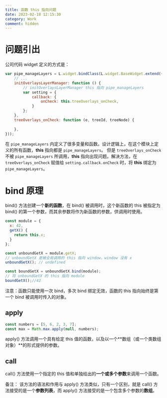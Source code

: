 ```yaml
---
title: 函数 this 指向问题
date: 2023-02-18 12:15:30
category: Work
comment: hidden
---
```


# 问题引出

公司代码 widget 定义的方式是：

```js
var pipe_manageLayers = L.widget.bindClass(L.widget.BaseWidget.extend({
    // ...
    initOverlaysLayerManager: function () {
        // initOverlaysLayerManager this 指向 pipe_manageLayers
        var setting = {
            callback: {
                onCheck: this.treeOverlays_onCheck,
            }
        };
    },
    treeOverlays_onCheck: function (e, treeId, treeNode) {
        
    },
}));
```

在 `pipe_manageLayers` 内定义了很多变量和函数。设计逻辑上，在这个模块上定义的所有函数，**this** 指向都是 `pipe_manageLayers`。
但是 `treeOverlays_onCheck` 不被 `pipe_manageLayers` 所调用，**this** 指向出现问题。解决方法，在 `treeOverlays_onCheck` 赋值给
`setting.callback.onCheck` 时，将 **this** 绑定为 `pipe_manageLayers`。


# bind 原理

bind() 方法创建一个**新的函数**，在 bind() 被调用时，这个新函数的 this 被指定为 bind() 的第一个参数，而其余参数将作为新函数的参数，供调用时使用。

```js
const module = {
  x: 42,
  getX() {
    return this.x;
  }
};

const unboundGetX = module.getX;
// unboundGetX 是被全局调用的 this 指向 window，window 没有 x
unboundGetX(); // undefined

const boundGetX = unboundGetX.bind(module);
// 将 unboundGetX 的 this 指向 module
boundGetX();//42
```

注意：函数只能使用一次 bind，多次 bind 绑定无效，函数的 this 指向始终是第一个 bind 被调用时传入的对象。

## apply

```js
const numbers = [5, 6, 2, 3, 7];
const max = Math.max.apply(null, numbers);
```
apply() 方法调用一个具有给定 this 值的函数，以及以一个**数组（或一个类数组对象）**的形式提供的参数。

## call

call() 方法使用一个指定的 this 值和单独给出的**一个或多个参数**来调用一个函数。


备注： 该方法的语法和作用与 apply() 方法类似，只有一个区别，就是 call() 方法接受的是一个**参数列表**，而 apply() 方法接受的是一个包含多个参数的**数组**。